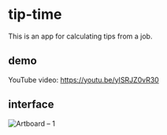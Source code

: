 # tip-time
This is an app for calculating tips from a job.

## demo
YouTube video: https://youtu.be/yISRJZ0vR30

## interface
![Artboard – 1](https://user-images.githubusercontent.com/70440045/190864649-59df1082-4e1b-4317-b0a9-6f2a886b4cfb.png)
